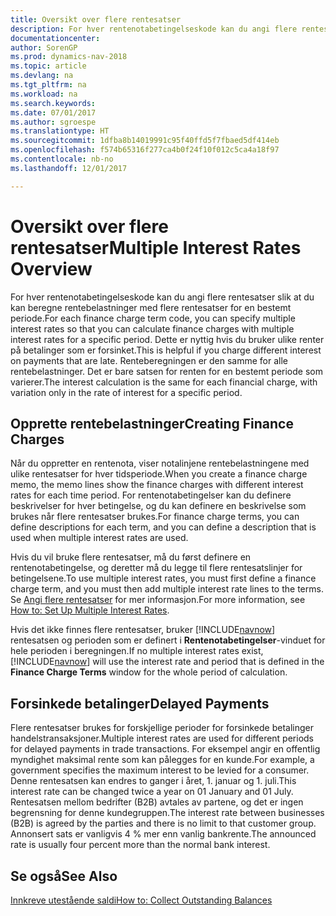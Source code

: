 ```yaml
---
title: Oversikt over flere rentesatser
description: For hver rentenotabetingelseskode kan du angi flere rentesatser slik at du kan beregne rentebelastninger med flere rentesatser for en bestemt periode.
documentationcenter: 
author: SorenGP
ms.prod: dynamics-nav-2018
ms.topic: article
ms.devlang: na
ms.tgt_pltfrm: na
ms.workload: na
ms.search.keywords: 
ms.date: 07/01/2017
ms.author: sgroespe
ms.translationtype: HT
ms.sourcegitcommit: 1dfba8b14019991c95f40ffd5f7fbaed5df414eb
ms.openlocfilehash: f574b65316f277ca4b0f24f10f012c5ca4a18f97
ms.contentlocale: nb-no
ms.lasthandoff: 12/01/2017

---
```

# <a name="multiple-interest-rates-overview"></a><span data-ttu-id="72724-103">Oversikt over flere rentesatser</span><span class="sxs-lookup"><span data-stu-id="72724-103">Multiple Interest Rates Overview</span></span>
<span data-ttu-id="72724-104">For hver rentenotabetingelseskode kan du angi flere rentesatser slik at du kan beregne rentebelastninger med flere rentesatser for en bestemt periode.</span><span class="sxs-lookup"><span data-stu-id="72724-104">For each finance charge term code, you can specify multiple interest rates so that you can calculate finance charges with multiple interest rates for a specific period.</span></span> <span data-ttu-id="72724-105">Dette er nyttig hvis du bruker ulike renter på betalinger som er forsinket.</span><span class="sxs-lookup"><span data-stu-id="72724-105">This is helpful if you charge different interest on payments that are late.</span></span> <span data-ttu-id="72724-106">Renteberegningen er den samme for alle rentebelastninger. Det er bare satsen for renten for en bestemt periode som varierer.</span><span class="sxs-lookup"><span data-stu-id="72724-106">The interest calculation is the same for each financial charge, with variation only in the rate of interest for a specific period.</span></span>  

## <a name="creating-finance-charges"></a><span data-ttu-id="72724-107">Opprette rentebelastninger</span><span class="sxs-lookup"><span data-stu-id="72724-107">Creating Finance Charges</span></span>  
<span data-ttu-id="72724-108">Når du oppretter en rentenota, viser notalinjene rentebelastningene med ulike rentesatser for hver tidsperiode.</span><span class="sxs-lookup"><span data-stu-id="72724-108">When you create a finance charge memo, the memo lines show the finance charges with different interest rates for each time period.</span></span> <span data-ttu-id="72724-109">For rentenotabetingelser kan du definere beskrivelser for hver betingelse, og du kan definere en beskrivelse som brukes når flere rentesatser brukes.</span><span class="sxs-lookup"><span data-stu-id="72724-109">For finance charge terms, you can define descriptions for each term, and you can define a description that is used when multiple interest rates are used.</span></span>  

<span data-ttu-id="72724-110">Hvis du vil bruke flere rentesatser, må du først definere en rentenotabetingelse, og deretter må du legge til flere rentesatslinjer for betingelsene.</span><span class="sxs-lookup"><span data-stu-id="72724-110">To use multiple interest rates, you must first define a finance charge term, and you must then add multiple interest rate lines to the terms.</span></span> <span data-ttu-id="72724-111">Se [Angi flere rentesatser](how-to-set-up-multiple-interest-rates.md) for mer informasjon.</span><span class="sxs-lookup"><span data-stu-id="72724-111">For more information, see [How to: Set Up Multiple Interest Rates](how-to-set-up-multiple-interest-rates.md).</span></span>  

<span data-ttu-id="72724-112">Hvis det ikke finnes flere rentesatser, bruker [!INCLUDE[navnow](../../includes/navnow_md.md)] rentesatsen og perioden som er definert i **Rentenotabetingelser**-vinduet for hele perioden i beregningen.</span><span class="sxs-lookup"><span data-stu-id="72724-112">If no multiple interest rates exist, [!INCLUDE[navnow](../../includes/navnow_md.md)] will use the interest rate and period that is defined in the **Finance Charge Terms** window for the whole period of calculation.</span></span>  

## <a name="delayed-payments"></a><span data-ttu-id="72724-113">Forsinkede betalinger</span><span class="sxs-lookup"><span data-stu-id="72724-113">Delayed Payments</span></span>  
 <span data-ttu-id="72724-114">Flere rentesatser brukes for forskjellige perioder for forsinkede betalinger handelstransaksjoner.</span><span class="sxs-lookup"><span data-stu-id="72724-114">Multiple interest rates are used for different periods for delayed payments in trade transactions.</span></span> <span data-ttu-id="72724-115">For eksempel angir en offentlig myndighet maksimal rente som kan pålegges for en kunde.</span><span class="sxs-lookup"><span data-stu-id="72724-115">For example, a government specifies the maximum interest to be levied for a consumer.</span></span> <span data-ttu-id="72724-116">Denne rentesatsen kan endres to ganger i året, 1. januar og 1. juli.</span><span class="sxs-lookup"><span data-stu-id="72724-116">This interest rate can be changed twice a year on 01 January and 01 July.</span></span> <span data-ttu-id="72724-117">Rentesatsen mellom bedrifter (B2B) avtales av partene, og det er ingen begrensning for denne kundegruppen.</span><span class="sxs-lookup"><span data-stu-id="72724-117">The interest rate between businesses (B2B) is agreed by the parties and there is no limit to that customer group.</span></span> <span data-ttu-id="72724-118">Annonsert sats er vanligvis 4 % mer enn vanlig bankrente.</span><span class="sxs-lookup"><span data-stu-id="72724-118">The announced rate is usually four percent more than the normal bank interest.</span></span>  

## <a name="see-also"></a><span data-ttu-id="72724-119">Se også</span><span class="sxs-lookup"><span data-stu-id="72724-119">See Also</span></span>  
 [<span data-ttu-id="72724-120">Innkreve utestående saldi</span><span class="sxs-lookup"><span data-stu-id="72724-120">How to: Collect Outstanding Balances</span></span>](../../receivables-collect-outstanding-balances.md)

